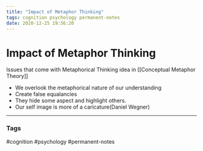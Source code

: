 ```yaml
---
title: "Impact of Metaphor Thinking"
tags: cognition psychology permanent-notes
date: 2020-12-25 19:56:20
---
```


# Impact of Metaphor Thinking

Issues that come with Metaphorical Thinking idea in [[Conceptual Metaphor Theory]]
- We overlook the metaphorical nature of our understanding
- Create false equalancies
- They hide some aspect and highlight others.
- Our self image is more of a caricature(Daniel Wegner)

---
### Tags
#cognition #psychology #permanent-notes
